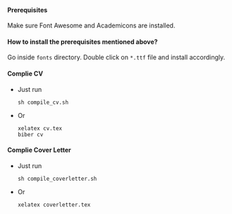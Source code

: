 #### Prerequisites
Make sure Font Awesome and Academicons are installed. 

#### How to install the prerequisites mentioned above?
Go inside `fonts` directory. Double click on `*.ttf` file and install accordingly.

#### Complie CV
* Just run
    ```
    sh compile_cv.sh
    ```
* Or
    ```
    xelatex cv.tex
    biber cv
    ```

#### Complie Cover Letter
* Just run
    ```
    sh compile_coverletter.sh
    ```
* Or
    ```
    xelatex coverletter.tex
    ```
